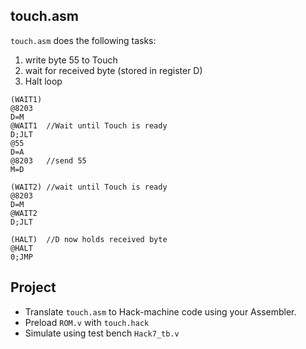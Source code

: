 ## touch.asm

`touch.asm` does the following tasks:
1. write byte 55 to Touch
2. wait for received byte (stored in register D)
3. Halt loop

```
(WAIT1)
@8203
D=M
@WAIT1	//Wait until Touch is ready
D;JLT
@55
D=A
@8203	//send 55
M=D

(WAIT2)	//wait until Touch is ready
@8203
D=M
@WAIT2
D;JLT

(HALT)	//D now holds received byte
@HALT
0;JMP
```

## Project
* Translate `touch.asm` to Hack-machine code using your Assembler.
* Preload `ROM.v` with `touch.hack`
* Simulate using test bench `Hack7_tb.v`
